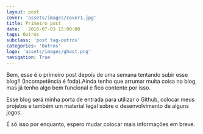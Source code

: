 ```yaml
---
layout: post
cover: 'assets/images/cover1.jpg'
title: Primeiro post
date:   2016-07-03 15:00:00
tags: Outros
subclass: 'post tag-outros'
categories: 'Outros'
logo: 'assets/images/ghost.png'
navigation: True
---
```


Bem, esse é o primeiro post depois de uma semana tentando subir esse blog!! (Incompetência é foda).Ainda tenho que arrumar muita coisa no blog, mas já tenho algo bem funcional e fico contente por isso.

Esse blog será minha porta de entrada para utilizar o Github, colocar meus projetos e também um material legal sobre o desenvolvimento de alguns jogos.

É só isso por enquanto, espero mudar colocar mais informações em breve.
